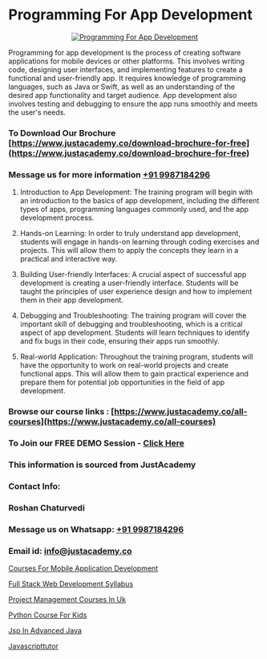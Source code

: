 # Programming For App Development

<p align="center">
  <a href="https://justacademy.co/program-detail/mobile-app-development">
    <img src="https://justacademy.co/storage2/program_images/1704700359.webp" alt="Programming For App Development">
  </a>
</p>


Programming for app development is the process of creating software applications for mobile devices or other platforms. This involves writing code, designing user interfaces, and implementing features to create a functional and user-friendly app. It requires knowledge of programming languages, such as Java or Swift, as well as an understanding of the desired app functionality and target audience. App development also involves testing and debugging to ensure the app runs smoothly and meets the user's needs. 
### To Download Our Brochure [https://www.justacademy.co/download-brochure-for-free](https://www.justacademy.co/download-brochure-for-free)
### Message us for more information [+91 9987184296](https://api.whatsapp.com/send?phone=919987184296)
1) Introduction to App Development:
The training program will begin with an introduction to the basics of app development, including the different types of apps, programming languages commonly used, and the app development process.

2) Hands-on Learning:
In order to truly understand app development, students will engage in hands-on learning through coding exercises and projects. This will allow them to apply the concepts they learn in a practical and interactive way.

3) Building User-friendly Interfaces:
A crucial aspect of successful app development is creating a user-friendly interface. Students will be taught the principles of user experience design and how to implement them in their app development.

4) Debugging and Troubleshooting:
The training program will cover the important skill of debugging and troubleshooting, which is a critical aspect of app development. Students will learn techniques to identify and fix bugs in their code, ensuring their apps run smoothly.

5) Real-world Application:
Throughout the training program, students will have the opportunity to work on real-world projects and create functional apps. This will allow them to gain practical experience and prepare them for potential job opportunities in the field of app development.

### Browse our course links : [https://www.justacademy.co/all-courses](https://www.justacademy.co/all-courses) 
### To Join our FREE DEMO Session - [Click Here](https://www.justacademy.co/register-for-course-demo)


### This information is sourced from JustAcademy
### Contact Info:
### Roshan Chaturvedi
### Message us on Whatsapp: [+91 9987184296](https://api.whatsapp.com/send?phone=919987184296)
### Email id: [info@justacademy.co](mailto:info@justacademy.co)
                
[Courses For Mobile Application Development](https://www.linkedin.com/pulse/courses-mobile-application-development-justacademy-ahmedabad-jzm2e?trackingId=Qms0RC09MsEDuLLNMjMiHw%3D%3D&lipi=urn%3Ali%3Apage%3Ad_flagship3_company_admin%3BaDgp3xTAQPe9zxsqrS35EA%3D%3D)

[Full Stack Web Development Syllabus](https://www.linkedin.com/pulse/full-stack-web-development-syllabus-justacademy-coimbatore-hienc?trackingId=Ct93mc2WHu91ziGJry18hA%3D%3D&lipi=urn%3Ali%3Apage%3Ad_flagship3_company_admin%3BzebO8%2FdlQdOp%2FzsKprgh%2FA%3D%3D)

[Project Management Courses In Uk](https://medium.com/@ranemanish460/project-management-courses-in-uk-988662bf55c4)

[Python Course For Kids](https://medium.com/@abhidnya.1068/python-course-for-kids-cd5c1c12fe5b)

[Jsp In Advanced Java](https://justacademyin.github.io/justacademy/jsp-in-advanced-java)

[Javascripttutor](https://justacademyin.github.io/Articles/Javascripttutor)


